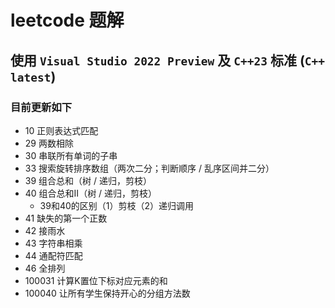 # leetcode 题解
## 使用 `Visual Studio 2022 Preview` 及 `C++23` 标准 (`C++ latest`)

### 目前更新如下

* 10 正则表达式匹配
* 29 两数相除
* 30 串联所有单词的子串
* 33 搜索旋转排序数组（两次二分；判断顺序 / 乱序区间并二分）
* 39 组合总和（树 / 递归，剪枝）
* 40 组合总和II（树 / 递归，剪枝）
	* 39和40的区别（1）剪枝（2）递归调用
* 41 缺失的第一个正数
* 42 接雨水
* 43 字符串相乘
* 44 通配符匹配
* 46 全排列
* 100031 计算K置位下标对应元素的和
* 100040 让所有学生保持开心的分组方法数